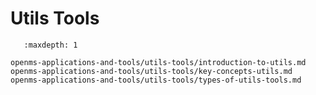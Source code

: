 Utils Tools
===========

```{toctree}
   :maxdepth: 1

openms-applications-and-tools/utils-tools/introduction-to-utils.md
openms-applications-and-tools/utils-tools/key-concepts-utils.md
openms-applications-and-tools/utils-tools/types-of-utils-tools.md
```
